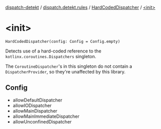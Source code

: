 [dispatch-detekt](../../index.md) / [dispatch.detekt.rules](../index.md) / [HardCodedDispatcher](index.md) / [&lt;init&gt;](./-init-.md)

# &lt;init&gt;

`HardCodedDispatcher(config: Config = Config.empty)`

Detects use of a hard-coded reference to the `kotlinx.coroutines.Dispatchers` singleton.

The `CoroutineDispatcher`'s in this singleton do not contain a `DispatcherProvider`,
so they're unaffected by this library.

## Config

* allowDefaultDispatcher
* allowIODispatcher
* allowMainDispatcher
* allowMainImmediateDispatcher
* allowUnconfinedDispatcher
